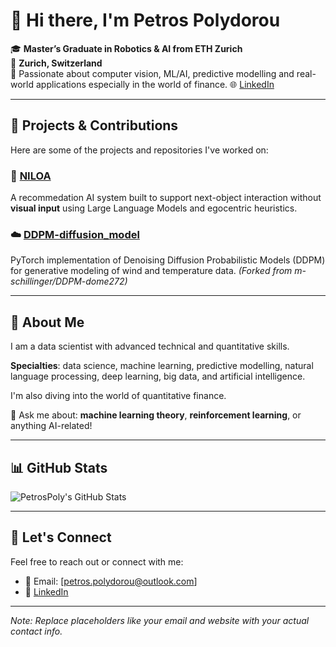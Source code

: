 # 👋 Hi there, I'm Petros Polydorou

🎓 **Master’s Graduate in Robotics & AI from ETH Zurich**  
📍 **Zurich, Switzerland**  
🔬 Passionate about computer vision, ML/AI, predictive modelling and real-world applications especially in the world of finance.
🌐 [LinkedIn](https://www.linkedin.com/in/petros-polydorou/)

---

## 🚀 Projects & Contributions

Here are some of the projects and repositories I've worked on:

### 🔧 [NILOA](https://github.com/PetrosPoly/NILOA)
A recommedation AI system built to support next-object interaction without **visual input** using Large Language Models and egocentric heuristics.

### ☁️ [DDPM-diffusion_model](https://github.com/PetrosPoly/DDPM-diffusion_model)
PyTorch implementation of Denoising Diffusion Probabilistic Models (DDPM) for generative modeling of wind and temperature data. *(Forked from m-schillinger/DDPM-dome272)*

---

## 🚀 About Me

I am a data scientist with advanced technical and quantitative skills.

**Specialties**: data science, machine learning, predictive modelling, natural language processing, deep learning, big data, and artificial intelligence.

I'm also diving into the world of quantitative finance.

💬 Ask me about: **machine learning theory**, **reinforcement learning**, or anything AI-related!

---

## 📊 GitHub Stats

![PetrosPoly's GitHub Stats](https://github-readme-stats.vercel.app/api?username=PetrosPoly&show_icons=true&theme=default)

---

## 📢 Let's Connect

Feel free to reach out or connect with me:

- 📧 Email: [petros.polydorou@outlook.com]
- 💼 [LinkedIn](https://www.linkedin.com/in/petros-polydorou/)

---

*Note: Replace placeholders like your email and website with your actual contact info.*
